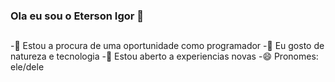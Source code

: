 ### Ola eu sou o Eterson Igor 👋
##

 -🔭 Estou a procura de uma oportunidade como programador
 -🌱 Eu gosto de natureza e tecnologia
 -🤔 Estou aberto a experiencias novas
 -😄 Pronomes: ele/dele

